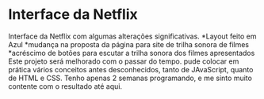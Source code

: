 # Interface da Netflix

Interface da Netflix com algumas alterações significativas.
*Layout feito em Azul
*mudança na proposta da página para site de trilha sonora de filmes
*acréscimo de botões para escutar a trilha sonora dos filmes apresentados
Este projeto será melhorado com o passar do tempo. pude colocar em prática vários conceitos antes desconhecidos, tanto de JAvaScript, quanto de HTML e CSS.
Tenho apenas 2 semanas programando, e me sinto muito contente com o resultado até aqui.
